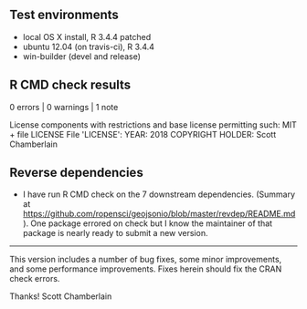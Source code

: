 ## Test environments

* local OS X install, R 3.4.4 patched
* ubuntu 12.04 (on travis-ci), R 3.4.4
* win-builder (devel and release)

## R CMD check results

0 errors | 0 warnings | 1 note

   License components with restrictions and base license permitting such:
     MIT + file LICENSE
   File 'LICENSE':
     YEAR: 2018
     COPYRIGHT HOLDER: Scott Chamberlain

## Reverse dependencies

* I have run R CMD check on the 7 downstream dependencies. (Summary at <https://github.com/ropensci/geojsonio/blob/master/revdep/README.md>). One package errored on check but I know the maintainer of that package is nearly ready to submit a new version.

-------

This version includes a number of bug fixes, some minor improvements, and 
some performance improvements. Fixes herein should fix the CRAN check errors.

Thanks!
Scott Chamberlain

